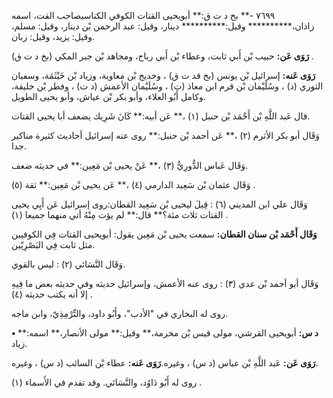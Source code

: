 ٧٦٩٩ -** بخ د ت ق:** أبويحيى القتات الكوفي الكناسيصاحب القت، اسمه زاذان،********** وقيل:********** دينار، وقيل: عبد الرحمن بْن دينار، وقيل: مسلم، وقيل: يزيد، وقيل: زبان.

**رَوَى عَن:** حبيب بْن أَبي ثابت، وعطاء بْن أَبي رباح، ومجاهد بْن جبر المكي (بخ د ت ق) .

**رَوَى عَنه:** إسرائيل بْن يونس (بخ قد ت ق) ، وخديج بْن معاوية، وزياد بْن خَيْثَمَة، وسفيان الثوري (د) ، وسُلَيْمان بْن قرم ابن معاذ (ت) ، وسُلَيْمان الأعمش (د ت) ، وفطر بْن خليفة، وكامل أَبُو العلاء، وأبو بكر بْن عياش، وأبو يحيى الطويل.

قال عَبد اللَّهِ بْن أَحْمَد بْن حنبل (١) ،** عَن أبيه:** كَانَ شَرِيك يضعف أبا يحيى القتات.

وَقَال أبو بكر الأثرم (٢) ،** عَن أحمد بْن حنبل:** روى عنه إسرائيل أحاديث كثيرة مناكير جدا.

وَقَال عَباس الدُّورِيُّ (٣) ،** عَنْ يحيى بْن مَعِين:** في حديثه ضعف.

وَقَال عثمان بْن سَعِيد الدارمي (٤) ،** عَن يحيى بْن مَعِين:** ثقة (٥) .

وَقَال علي ابن المديني (٦) : قِيلَ ليحيى بْن سَعِيد القطان:روى إسرائيل عَن أَبِي يحيى القتات ثلاث مئة؟** قال:** لم يؤت مِنْهُ أتي منهما جميعا (١) .

**وَقَال أَحْمَد بْن سنان القطان:** سمعت يحيى بْن مَعِين يقول: أبويحيى القتات فِي الكوفيين مثل ثابت فِي البَصْرِيّين.

وَقَال النَّسَائي (٢) : ليس بالقوي.

وَقَال أبو أحمد بْن عدي (٣) : روى عنه الأعمش، وإسرائيل حديثه وفي حديثه بعض ما فِيهِ إلا أنه يكتب حديثه (٤) .

روى له البخاري في "الأدب"، وأَبُو داود، والتِّرْمِذِيّ، وابن ماجه.

**• د س:** أبويحيى القرشي، مولى قيس بْن مخرمة،** وقيل:** مولى الأنصار،** اسمه:** زياد.

**رَوَى عَن:** عَبد اللَّهِ بْن عباس (د س) ، وغيره.**رَوَى عَنه:** عطاء بْن السائب (د س) ، وغيره.

روى له أَبُو دَاوُد، والنَّسَائي. وقد تقدم في الأَسماء (١) .
